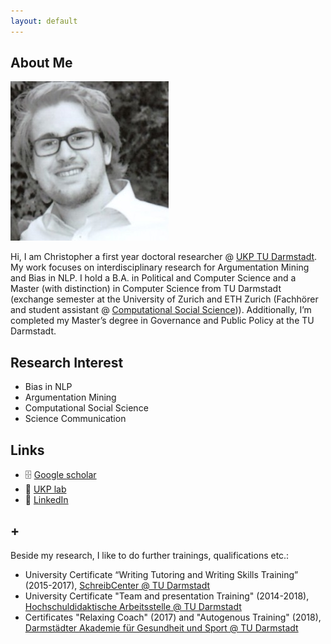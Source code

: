 ```yaml
---
layout: default
---
```


## About Me

<img class="profile-picture" src="chris.jpg">

Hi, I am Christopher a first year doctoral researcher @ [UKP TU Darmstadt](https://www.informatik.tu-darmstadt.de/ukp/ukp_home/about_ukp/index.en.jsp). My work focuses on interdisciplinary research for Argumentation Mining and Bias in NLP. I hold a B.A. in Political and Computer Science and a Master (with distinction) in Computer Science from TU Darmstadt (exchange semester at the University of Zurich and ETH Zurich (Fachhörer and student assistant @ [Computational Social Science](http://www.coss.ethz.ch))). Additionally, I’m completed my Master’s degree in Governance and Public Policy at the TU Darmstadt.

## Research Interest
* Bias in NLP
* Argumentation Mining
* Computational Social Science
* Science Communication

## Links
* 🗄 [Google scholar](https://scholar.google.de/citations?hl=de&authuser=1&user=oLSU8LEAAAAJ)
* 🔬 [UKP lab](https://www.informatik.tu-darmstadt.de/ukp/ukp_home/staff_ukp/detailseite_mitarbeiter_1_68224.en.jsp)
* 👥 [LinkedIn](https://www.linkedin.com/in/christopher-klamm-865786b3/)

## +
Beside my research, I like to do further trainings, qualifications etc.:
* University Certificate “Writing Tutoring and Writing Skills Training” (2015-2017), [SchreibCenter @ TU Darmstadt](https://www.owl.tu-darmstadt.de/schreibcenter_1/index.de.jsp) 
* University Certificate "Team and presentation Training" (2014-2018), [Hochschuldidaktische Arbeitsstelle @ TU Darmstadt](https://www.hda.tu-darmstadt.de/hda/index.de.jsp)
* Certificates "Relaxing Coach" (2017) and "Autogenous Training" (2018),  [Darmstädter Akademie für Gesundheit und Sport @ TU Darmstadt](https://www.sport.tu-darmstadt.de/dienstleistungen/fortbildungen_ifs.de.jsp)
